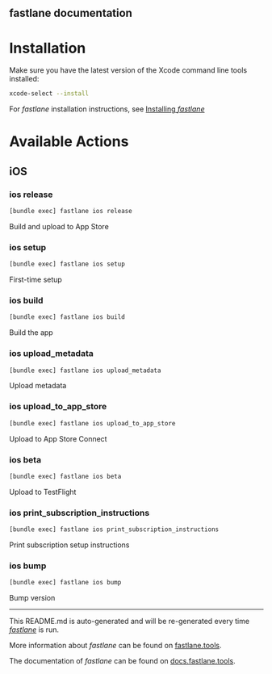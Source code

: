 fastlane documentation
----

# Installation

Make sure you have the latest version of the Xcode command line tools installed:

```sh
xcode-select --install
```

For _fastlane_ installation instructions, see [Installing _fastlane_](https://docs.fastlane.tools/#installing-fastlane)

# Available Actions

## iOS

### ios release

```sh
[bundle exec] fastlane ios release
```

Build and upload to App Store

### ios setup

```sh
[bundle exec] fastlane ios setup
```

First-time setup

### ios build

```sh
[bundle exec] fastlane ios build
```

Build the app

### ios upload_metadata

```sh
[bundle exec] fastlane ios upload_metadata
```

Upload metadata

### ios upload_to_app_store

```sh
[bundle exec] fastlane ios upload_to_app_store
```

Upload to App Store Connect

### ios beta

```sh
[bundle exec] fastlane ios beta
```

Upload to TestFlight

### ios print_subscription_instructions

```sh
[bundle exec] fastlane ios print_subscription_instructions
```

Print subscription setup instructions

### ios bump

```sh
[bundle exec] fastlane ios bump
```

Bump version

----

This README.md is auto-generated and will be re-generated every time [_fastlane_](https://fastlane.tools) is run.

More information about _fastlane_ can be found on [fastlane.tools](https://fastlane.tools).

The documentation of _fastlane_ can be found on [docs.fastlane.tools](https://docs.fastlane.tools).
